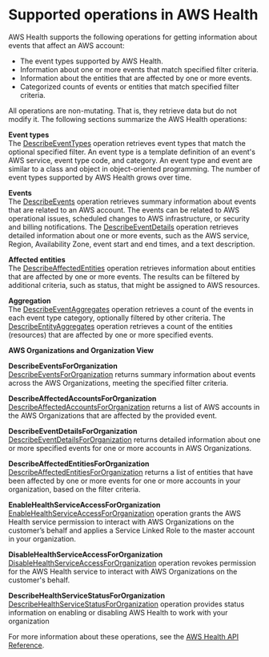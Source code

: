 # Supported operations in AWS Health<a name="supported-operations"></a>

AWS Health supports the following operations for getting information about events that affect an AWS account:
+ The event types supported by AWS Health\.
+ Information about one or more events that match specified filter criteria\.
+ Information about the entities that are affected by one or more events\.
+ Categorized counts of events or entities that match specified filter criteria\.

All operations are non\-mutating\. That is, they retrieve data but do not modify it\. The following sections summarize the AWS Health operations:

**Event types**  
The [DescribeEventTypes](https://docs.aws.amazon.com/health/latest/APIReference/API_DescribeEventTypes.html) operation retrieves event types that match the optional specified filter\. An event type is a template definition of an event's AWS service, event type code, and category\. An event type and event are similar to a class and object in object\-oriented programming\. The number of event types supported by AWS Health grows over time\.

**Events**  
The [DescribeEvents](https://docs.aws.amazon.com/health/latest/APIReference/API_DescribeEvents.html) operation retrieves summary information about events that are related to an AWS account\. The events can be related to AWS operational issues, scheduled changes to AWS infrastructure, or security and billing notifications\. The [DescribeEventDetails](https://docs.aws.amazon.com/health/latest/APIReference/API_DescribeEventDetails.html) operation retrieves detailed information about one or more events, such as the AWS service, Region, Availability Zone, event start and end times, and a text description\.

**Affected entities**  
The [DescribeAffectedEntities](https://docs.aws.amazon.com/health/latest/APIReference/API_DescribeAffectedEntities.html) operation retrieves information about entities that are affected by one or more events\. The results can be filtered by additional criteria, such as status, that might be assigned to AWS resources\.

**Aggregation**  
The [DescribeEventAggregates](https://docs.aws.amazon.com/health/latest/APIReference/API_DescribeEventAggregates.html) operation retrieves a count of the events in each event type category, optionally filtered by other criteria\. The [DescribeEntityAggregates](https://docs.aws.amazon.com/health/latest/APIReference/API_DescribeEntityAggregates.html) operation retrieves a count of the entities \(resources\) that are affected by one or more specified events\.

**AWS Organizations and Organization View**

**DescribeEventsForOrganization**  
[DescribeEventsForOrganization](https://docs.aws.amazon.com/health/latest/APIReference/API_DescribeEventsForOrganization.html) returns summary information about events across the AWS Organizations, meeting the specified filter criteria\. 

**DescribeAffectedAccountsForOrganization**  
[DescribeAffectedAccountsForOrganization](https://docs.aws.amazon.com/health/latest/APIReference/API_DescribeAffectedAccountsForOrganization.html) returns a list of AWS accounts in the AWS Organizations that are affected by the provided event\.

**DescribeEventDetailsForOrganization**  
[DescribeEventDetailsForOrganization](https://docs.aws.amazon.com/health/latest/APIReference/API_DescribeEventDetailsForOrganization.html) returns detailed information about one or more specified events for one or more accounts in AWS Organizations\. 

**DescribeAffectedEntitiesForOrganization**  
[DescribeAffectedEntitiesForOrganization](https://docs.aws.amazon.com/health/latest/APIReference/API_DescribeAffectedEntitiesForOrganization.html) returns a list of entities that have been affected by one or more events for one or more accounts in your organization, based on the filter criteria\. 

**EnableHealthServiceAccessForOrganization**  
[EnableHealthServiceAccessForOrganization](https://docs.aws.amazon.com/health/latest/APIReference/API_EnableHealthServiceAccessForOrganization.html) operation grants the AWS Health service permission to interact with AWS Organizations on the customer’s behalf and applies a Service Linked Role to the master account in your organization\. 

**DisableHealthServiceAccessForOrganization**  
[DisableHealthServiceAccessForOrganization](https://docs.aws.amazon.com/health/latest/APIReference/API_DisableHealthServiceAccessForOrganization.html) operation revokes permission for the AWS Health service to interact with AWS Organizations on the customer's behalf\.

**DescribeHealthServiceStatusForOrganization**  
[DescribeHealthServiceStatusForOrganization](https://docs.aws.amazon.com/health/latest/APIReference/API_DisableHealthServiceAccessForOrganization.html) operation provides status information on enabling or disabling AWS Health to work with your organization

For more information about these operations, see the [AWS Health API Reference](https://docs.aws.amazon.com/health/latest/APIReference/)\.